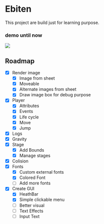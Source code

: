   
# Ebiten
This project are build just for learning purpose.

### demo until now

![](demo.gif)
  
##  Roadmap

-  [X] Render image
	-  [X] Image from sheet
	-  [X] Moveable
	-  [X] Alternate images from sheet
	-  [X] Draw image box for debug purpose

-  [X]   Player
 	-  [X]  Attributes
 	-  [X]  Events
 	-  [X]  Life cycle
 	- [X] Move
 	- [X] Jump
 
 -  [X]  Logs 
 -  [X]  Gravity
 -  [X]  Stage
	 -  [X]  Add Bounds
	 -  [X] Manage stages 
 -  [X] Colision
 -  [X]  Fonts
	 - [X]  Custom external fonts
  	-  [X] Colored Font
  	-  [ ] Add more fonts
  - [X] Create GUI
	  - [X] HeathBar
	  - [X] Simple clickable menu
	  - [ ] Better visual
	  - [ ] Text Effects
	  - [ ] Input Text
